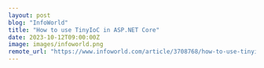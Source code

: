 ```yaml
---
layout: post
blog: "InfoWorld"
title: "How to use TinyIoC in ASP.NET Core"
date: 2023-10-12T09:00:00Z
image: images/infoworld.png
remote_url: "https://www.infoworld.com/article/3708768/how-to-use-tinyioc-in-asp-net-core.html#tk.rss_applicationdevelopment"
---
```


